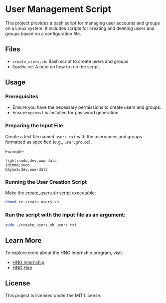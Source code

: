 # User Management Script

This project provides a bash script for managing user accounts and groups on a Linux system. It includes scripts for creating and deleting users and groups based on a configuration file.

## Files

- `create_users.sh`: Bash script to create users and groups.
- `ReadMe.md`: A note on how to run the script.

## Usage

### Prerequisites

- Ensure you have the necessary permissions to create users and groups.
- Ensure `openssl` is installed for password generation.

### Preparing the Input File

Create a text file named `users.txt` with the usernames and groups formatted as specified (e.g., `user;groups`).

Example:

```plaintext
light;sudo,dev,www-data
idimma;sudo
mayowa;dev,www-data
```

### Running the User Creation Script

Make the create_users.sh script executable:

```bash
chmod +x create_users.sh
```

### Run the script with the input file as an argument:

```bash
sudo ./create_users.sh users.txt
```

## Learn More

To explore more about the HNG Internship program, visit:

- [HNG Internship](https://hng.tech/internship)
- [HNG Hire](https://hng.tech/hire)

## License

This project is licensed under the MIT License.
